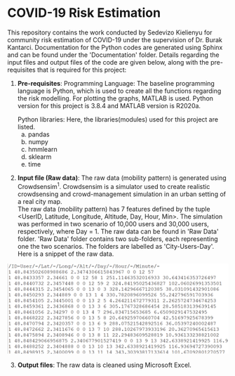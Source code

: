 # COVID-19 Risk Estimation
This repository contains the work conducted by Sedevizo Kielienyu for community risk estimation of COVID-19 under the supervision of Dr. Burak Kantarci. Documentation for the Python codes are generated using Sphinx and can be found under the 'Documentation' folder. Details regarding the input files and output files of the code are given below, along with the pre-requisites that is required for this project:

1. **Pre-requisites**:
  Programming Language: The baseline programming language is Python, which is used to create all the functions regarding the risk modelling. For plotting the graphs, MATLAB is       used. Python version for this project is 3.8.4 and MATLAB version is R2020a. 
  
    Python libraries: Here, the libraries(modules) used for this project are listed.  
    &nbsp;&nbsp;a. pandas  
    &nbsp;&nbsp;b. numpy  
    &nbsp;&nbsp;c. hmmlearn  
    &nbsp;&nbsp;d. sklearm    
    &nbsp;&nbsp;e. time  
  
2. **Input file (Raw data)**:
  The raw data (mobility pattern) is generated using Crowdsensim<sup>1</sup>. Crowdsensim is a simulator used to create realistic crowdsensing and crowd-management simulation in     an urban setting of a real city map.</br> 
  The raw data (mobility pattern) has 7 features defined by the tuple <UserID, Latitude, Longitude, Altitude, Day, Hour, Min>. The simulation was performed in two scenario of       10,000 users and 30,000 users, respectively, where Day = 1. The raw data can be found in 'Raw Data' folder. 'Raw Data' folder contains two sub-folders, each representing one       the two scenarios. The folders are labelled as 'City-Users-Day'. Here is a snippet of the raw data.
  <img src="images/raw_data.png" width=800>

3. **Output files**:
  The raw data is cleaned using Microsoft Excel. 
  

